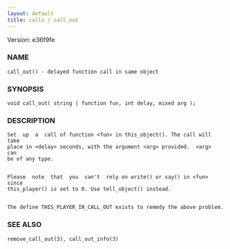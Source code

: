 ```yaml
---
layout: default
title: calls / call_out
---
```


Version: e36f9fe




### NAME
    call_out() - delayed function call in same object


### SYNOPSIS
    void call_out( string | function fun, int delay, mixed arg );


### DESCRIPTION
    Set  up  a  call of function <fun> in this_object(). The call will take
    place in <delay> seconds, with the argument <arg> provided.  <arg>  can
    be of any type.


    Please  note  that  you  can't  rely on write() or say() in <fun> since
    this_player() is set to 0. Use tell_object() instead.


    The define THIS_PLAYER_IN_CALL_OUT exists to remedy the above problem.


### SEE ALSO
    remove_call_out(3), call_out_info(3)



